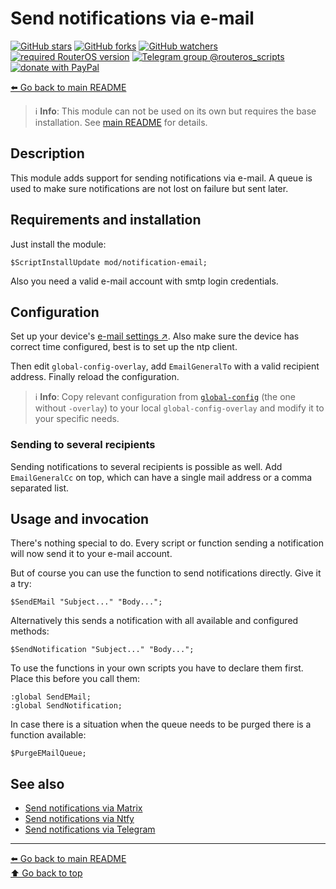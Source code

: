 Send notifications via e-mail
=============================

[![GitHub stars](https://img.shields.io/github/stars/eworm-de/routeros-scripts?logo=GitHub&style=flat&color=red)](https://github.com/eworm-de/routeros-scripts/stargazers)
[![GitHub forks](https://img.shields.io/github/forks/eworm-de/routeros-scripts?logo=GitHub&style=flat&color=green)](https://github.com/eworm-de/routeros-scripts/network)
[![GitHub watchers](https://img.shields.io/github/watchers/eworm-de/routeros-scripts?logo=GitHub&style=flat&color=blue)](https://github.com/eworm-de/routeros-scripts/watchers)
[![required RouterOS version](https://img.shields.io/badge/RouterOS-7.15-yellow?style=flat)](https://mikrotik.com/download/changelogs/)
[![Telegram group @routeros_scripts](https://img.shields.io/badge/Telegram-%40routeros__scripts-%2326A5E4?logo=telegram&style=flat)](https://t.me/routeros_scripts)
[![donate with PayPal](https://img.shields.io/badge/Like_it%3F-Donate!-orange?logo=githubsponsors&logoColor=orange&style=flat)](https://www.paypal.com/cgi-bin/webscr?cmd=_s-xclick&hosted_button_id=A4ZXBD6YS2W8J)

[⬅️ Go back to main README](../../README.md)

> ℹ️️ **Info**: This module can not be used on its own but requires the base
> installation. See [main README](../../README.md) for details.

Description
-----------

This module adds support for sending notifications via e-mail. A queue is
used to make sure notifications are not lost on failure but sent later.

Requirements and installation
-----------------------------

Just install the module:

    $ScriptInstallUpdate mod/notification-email;

Also you need a valid e-mail account with smtp login credentials.

Configuration
-------------

Set up your device's
[e-mail settings ↗️](https://wiki.mikrotik.com/wiki/Manual:Tools/email).
Also make sure the device has correct time configured, best is to set up
the ntp client.

Then edit `global-config-overlay`, add `EmailGeneralTo` with a valid
recipient address. Finally reload the configuration.

> ℹ️ **Info**: Copy relevant configuration from
> [`global-config`](../../global-config.rsc) (the one without `-overlay`) to
> your local `global-config-overlay` and modify it to your specific needs.

### Sending to several recipients

Sending notifications to several recipients is possible as well. Add
`EmailGeneralCc` on top, which can have a single mail address or a comma
separated list.

Usage and invocation
--------------------

There's nothing special to do. Every script or function sending a notification
will now send it to your e-mail account.

But of course you can use the function to send notifications directly. Give
it a try:

    $SendEMail "Subject..." "Body...";

Alternatively this sends a notification with all available and configured
methods:

    $SendNotification "Subject..." "Body...";

To use the functions in your own scripts you have to declare them first.
Place this before you call them:

    :global SendEMail;
    :global SendNotification;

In case there is a situation when the queue needs to be purged there is a
function available:

    $PurgeEMailQueue;

See also
--------

* [Send notifications via Matrix](notification-matrix.md)
* [Send notifications via Ntfy](notification-ntfy.md)
* [Send notifications via Telegram](notification-telegram.md)

---
[⬅️ Go back to main README](../../README.md)  
[⬆️ Go back to top](#top)
